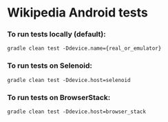 # Wikipedia Android tests
### To run tests locally (default):
```
gradle clean test -Ddevice.name={real_or_emulator}
```
### To run tests on Selenoid:
```
gradle clean test -Ddevice.host=selenoid
```
### To run tests on BrowserStack:
```
gradle clean test -Ddevice.host=browser_stack
```